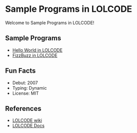 # Sample Programs in LOLCODE

Welcome to Sample Programs in LOLCODE!

## Sample Programs

- [Hello World in LOLCODE](https://github.com/jrg94/sample-programs/issues/167)
- [FizzBuzz in LOLCODE](https://github.com/TheRenegadeCoder/sample-programs/issues/1958)

## Fun Facts

- Debut: 2007
- Typing: Dynamic
- License: MIT

## References

- [LOLCODE wiki](https://en.wikipedia.org/wiki/LOLCODE)
- [LOLCODE Docs](http://www.lolcode.org/)
